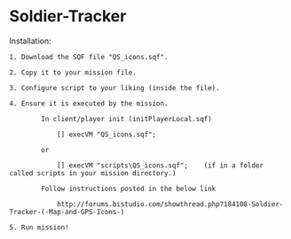 # Soldier-Tracker

Installation: 

	1. Download the SQF file "QS_icons.sqf".
	
	2. Copy it to your mission file.
	
	3. Configure script to your liking (inside the file).
	
	4. Ensure it is executed by the mission.
	
			In client/player init (initPlayerLocal.sqf)
				
				[] execVM "QS_icons.sqf";
			
			or 
				
				[] execVM "scripts\QS_icons.sqf";    (if in a folder called scripts in your mission directory.)
			
			Follow instructions posted in the below link
				
				http://forums.bistudio.com/showthread.php?184108-Soldier-Tracker-(-Map-and-GPS-Icons-)
	
	5. Run mission!